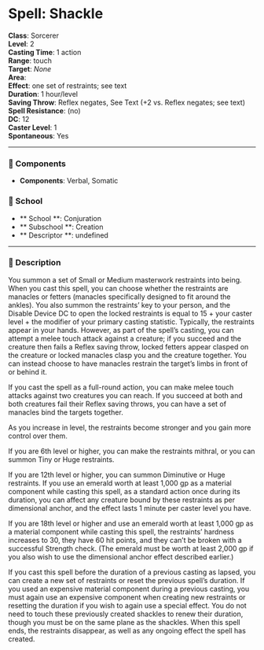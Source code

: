 
# Spell: Shackle
**Class**: Sorcerer  
**Level**: 2  
**Casting Time**: 1 action  
**Range**: touch  
**Target**: _None_  
**Area**:   
**Effect**: one set of restraints; see text  
**Duration**: 1 hour/level  
**Saving Throw**: Reflex negates, See Text (+2 vs. Reflex negates; see text)  
**Spell Resistance**:  (no)  
**DC**: 12  
**Caster Level**: 1  
**Spontaneous**: Yes

---

### 🔮 Components
- **Components**: Verbal, Somatic

### 🏫 School
- ** School **: Conjuration
- ** Subschool **: Creation
- ** Descriptor **: undefined
---

### 📜 Description
You summon a set of Small or Medium masterwork restraints into being. When you cast this spell, you can choose whether the restraints are manacles or fetters (manacles specifically designed to fit around the ankles). You also summon the restraints’ key to your person, and the Disable Device DC to open the locked restraints is equal to 15 + your caster level + the modifier of your primary casting statistic. Typically, the restraints appear in your hands. However, as part of the spell’s casting, you can attempt a melee touch attack against a creature; if you succeed and the creature then fails a Reflex saving throw, locked fetters appear clasped on the creature or locked manacles clasp you and the creature together. You can instead choose to have manacles restrain the target’s limbs in front of or behind it.

If you cast the spell as a full-round action, you can make melee touch attacks against two creatures you can reach. If you succeed at both and both creatures fail their Reflex saving throws, you can have a set of manacles bind the targets together.

As you increase in level, the restraints become stronger and you gain more control over them.

If you are 6th level or higher, you can make the restraints mithral, or you can summon Tiny or Huge restraints.

If you are 12th level or higher, you can summon Diminutive or Huge restraints. If you use an emerald worth at least 1,000 gp as a material component while casting this spell, as a standard action once during its duration, you can affect any creature bound by these restraints as per dimensional anchor, and the effect lasts 1 minute per caster level you have.

If you are 18th level or higher and use an emerald worth at least 1,000 gp as a material component while casting this spell, the restraints’ hardness increases to 30, they have 60 hit points, and they can’t be broken with a successful Strength check. (The emerald must be worth at least 2,000 gp if you also wish to use the dimensional anchor effect described earlier.)

If you cast this spell before the duration of a previous casting as lapsed, you can create a new set of restraints or reset the previous spell’s duration. If you used an expensive material component during a previous casting, you must again use an expensive component when creating new restraints or resetting the duration if you wish to again use a special effect. You do not need to touch these previously created shackles to renew their duration, though you must be on the same plane as the shackles. When this spell ends, the restraints disappear, as well as any ongoing effect the spell has created.
